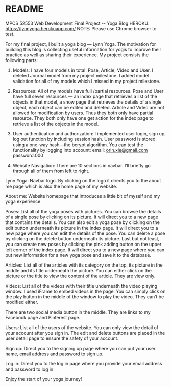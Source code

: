 # README
MPCS 52553 Web Development Final Project -- Yoga Blog
HEROKU: https://lynnyoga.herokuapp.com/
NOTE: Please use Chrome browser to test.

For my final project, I built a yoga blog — Lynn Yoga. The motivation for building this blog is collecting useful information for yogis to improve their practice as well as sharing their experience. My project consists the following parts:

1. Models: I have four models in total: Pose, Article, Video and User. I deleted Journal model from my project milestone. I added model validation for all of my models which I missed in my project milestone.

2. Resources: All of my models have full /partial resources. Pose and User have full seven resources — an index page that retrieves a list of the objects in that model, a show page that retrieves the details of a single object, each object can be edited and deleted. Article and Video are not allowed for modification by users. Thus they both only have partial resource. They both only have one get action for the index page to retrieve a list of the objects in the model.

3. User authentication and authorization: I implemented user login, sign up, log out function by including session hash. User password is stored using a one-way hash—the bcrypt algorithm.
You can test the functionality by logging into account:
email: orin.xie@gmail.com password:000 

4. Website Navigation:
There are 10 sections in navbar. I’ll briefly go through all of them from left to right.

Lynn Yoga: Navbar logo. By clicking on the logo it directs you to the about me page which is also the home page of my website. 

About me: Website homepage that introduces a little bit of myself and my yoga experience.
 
Poses: List all of the yoga poses with pictures. You can browse the details of a single pose by clicking on its picture. It will direct you to a new page that contains the details. You can also edit a yoga pose by clicking on the edit button underneath its picture in the index page. It will direct you to a new page where you can edit the details of the pose. You can delete a pose by clicking on the delete button underneath its picture. Last but not least, you can create new poses by clicking the pink adding button on the upper left corner of the index page. It will direct you to a new page where you can put new information for a new yoga pose and save it to the database.

Articles: List all of the articles with its category on the top, its picture in the middle and its title underneath the picture. You can either click on the picture or the title to view the content of the article. They are view only.

Videos: List all of the videos with their title underneath the video playing window. I used iFrame to embed videos in the page. You can simply click on the play button in the middle of the window to play the video. They can’t be modified either.

There are two social media button in the middle. They are links to my Facebook page and Pinterest page.

Users: List all of the users of the website. You can only view the detail of your account after you sign in. The edit and delete buttons are placed in the user detail page to ensure the safety of your account. 

Sign up: Direct you to the signing up page where you can put your user name, email address and password to sign up.

Log in: Direct you to the log in page where you provide your email address and password to log in.

Enjoy the start of your yoga journey!

